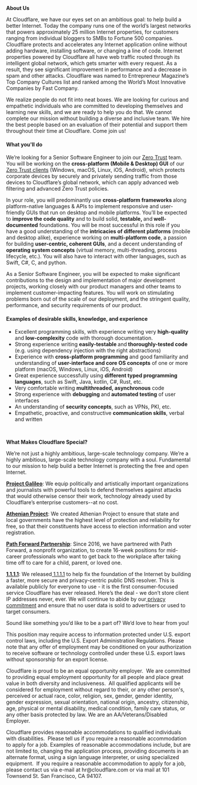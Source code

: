 <div class="content-intro">
	<div><strong>About Us</strong></div>
	<div>
		<p><span style="font-weight: 400;">At Cloudflare, we have our eyes set on an ambitious goal: to help build a better Internet. Today the company runs one of the world’s largest networks that powers approximately 25 million Internet properties, for customers ranging from individual bloggers to SMBs to Fortune 500 companies. Cloudflare protects and accelerates any Internet application online without adding hardware, installing software, or changing a line of code. Internet properties powered by Cloudflare all have web traffic routed through its intelligent global network, which gets smarter with every request. As a result, they see significant improvement in performance and a decrease in spam and other attacks. Cloudflare was named to Entrepreneur Magazine’s Top Company Cultures list and ranked among the World’s Most Innovative Companies by Fast Company.</span><span style="font-weight: 400;">&nbsp;</span></p>
		<p><span style="font-weight: 400;">We realize people do not fit into neat boxes. We are looking for curious and empathetic individuals who are committed to developing themselves and learning new skills, and we are ready to help you do that. We cannot complete our mission without building a diverse and inclusive team. We hire the best people based on an evaluation of their potential and support them throughout their time at Cloudflare. Come join us!&nbsp;</span></p>
	</div>
</div>
<h4>What you'll do</h4>
<p>We’re looking for a Senior Software Engineer to join our <a href="https://www.cloudflare.com/zero-trust/">Zero Trust</a> team. You will be working on the <strong>cross-platform (Mobile &amp; Desktop) GUI</strong> of our <a href="https://developers.cloudflare.com/cloudflare-one/connections/connect-devices/warp/">Zero Trust clients</a> (Windows, macOS, Linux, iOS, Android), which protects corporate devices by securely and privately sending traffic from those devices to Cloudflare’s global network, which can apply advanced web filtering and advanced Zero Trust policies.</p>
<p>In your role, you will predominantly use <strong>cross-platform frameworks </strong>along platform-native languages &amp; APIs to implement responsive and user-friendly GUIs that run on desktop and mobile platforms. You’ll be expected to <strong>improve the code quality</strong> and to build solid, <strong>testable, </strong>and<strong> well-documented</strong> foundations. You will be most successful in this role if you have a good understanding of the <strong>intricacies of different platforms</strong> (mobile and desktop alike), experience working on <strong>multi-platform code</strong>, a passion for building <strong>user-centric, coherent GUIs</strong>, and a decent understanding of <strong>operating system concepts</strong> (virtual memory, multi-threading, process lifecycle, etc.). You will also have to interact with other languages, such as Swift, C#, C, and python.</p>
<p>As a Senior Software Engineer, you will be expected to make significant contributions to the design and implementation of major development projects, working closely with our product managers and other teams to implement customer-impacting features. You will work on stimulating problems born out of the scale of our deployment, and the stringent quality, performance, and security requirements of our product.</p>
<h4>Examples of desirable skills, knowledge, and experience</h4>
<ul>
	<li>Excellent programming skills, with experience writing very <strong>high-quality</strong> and <strong>low-complexity</strong> code with thorough documentation.</li>
	<li>Strong experience writing <strong>easily-testable </strong>and<strong> thoroughly-tested code</strong> (e.g. using dependency injection with the right abstractions)</li>
	<li>Experience with <strong>cross-platform programming</strong> and good familiarity and understanding of <strong>user-interface and core OS concepts</strong> of one or more platform (macOS, Windows, Linux, iOS, Android)</li>
	<li>Great experience successfully using <strong>different typed programming languages</strong>, such as Swift, Java, kotlin, C#, Rust, etc.</li>
	<li>Very comfortable writing <strong>multithreaded, asynchronous</strong> code</li>
	<li>Strong experience with <strong>debugging </strong>and<strong> automated testing</strong> of user interfaces</li>
	<li>An understanding of <strong>security concepts</strong>, such as VPNs, PKI, etc.</li>
	<li>Empathetic, proactive, and constructive <strong>communication skills</strong>, verbal and written</li>
</ul>
<p>&nbsp;</p>
<div class="content-conclusion">
	<p><strong>What Makes Cloudflare Special?</strong></p>
	<p><span style="font-weight: 400;">We’re not just a highly ambitious, large-scale technology company. We’re a highly ambitious, large-scale technology company with a soul. Fundamental to our mission to help build a better Internet is protecting the free and open Internet.</span></p>
	<p><a href="https://blog.cloudflare.com/protecting-free-expression-online/"><strong>Project Galileo</strong></a><span style="font-weight: 400;">: We equip politically and artistically important organizations and journalists with powerful tools to defend themselves against attacks that would otherwise censor their work, technology already used by Cloudflare’s enterprise customers--at no cost.</span></p>
	<p><strong><a href="https://www.cloudflare.com/athenian/">Athenian Project</a></strong><span style="font-weight: 400;">: We created Athenian Project to ensure that state and local governments have the highest level of protection and reliability for free, so that their constituents have access to election information and voter registration.</span></p>
	<p><a href="https://blog.cloudflare.com/tag/path-forward/"><strong>Path Forward Partnership</strong></a><span style="font-weight: 400;">: Since 2016, we have partnered with Path Forward, a nonprofit organization, to create 16-week positions for mid-career professionals who want to get back to the workplace after taking time off to care for a child, parent, or loved one.</span></p>
	<p><a href="https://1.1.1.1/"><strong>1.1.1.1</strong></a><span style="font-weight: 400;">: We released</span><a href="https://1.1.1.1/"> <span style="font-weight: 400;">1.1.1.1</span></a><span style="font-weight: 400;"> to help fix the foundation of the Internet by building a faster, more secure and privacy-centric public DNS resolver. This is available publicly for everyone to use - it is the first consumer-focused service Cloudflare has ever released. Here’s the deal - we don’t store client IP addresses never, ever. We will continue to abide by our</span><a href="https://developers.cloudflare.com/1.1.1.1/privacy/public-dns-resolver"> privacy commitment</a><span style="font-weight: 400;"> and ensure that no user data is sold to advertisers or used to target consumers.</span></p>
	<p><span style="font-weight: 400;">Sound like something you’d like to be a part of? We’d love to hear from you!</span></p>
	<p><span style="font-weight: 400;">This position may require access to information protected under U.S. export control laws, including the U.S. Export Administration Regulations. Please note that any offer of employment may be conditioned on your authorization to receive software or technology controlled under these U.S. export laws without sponsorship for an export license.</span></p>
	<p><span style="font-weight: 400;">Cloudflare is proud to be an equal opportunity employer. &nbsp;We are committed to providing equal employment opportunity for all people and place great value in both diversity and inclusiveness. &nbsp;All qualified applicants will be considered for employment without regard to their, or any other person's, perceived or actual</span> <span style="font-weight: 400;">race, color, religion, sex, gender, gender identity, gender expression, sexual orientation, national origin, ancestry, citizenship, age, physical or mental disability, medical condition, family care status, or any other basis protected by law. </span><span style="font-weight: 400;">We are an AA/Veterans/Disabled Employer.</span></p>
	<p><span style="font-weight: 400;">Cloudflare provides reasonable accommodations to qualified individuals with disabilities. &nbsp;Please tell us if you require a reasonable accommodation to apply for a job. Examples of reasonable accommodations include, but are not limited to, changing the application process, providing documents in an alternate format, using a sign language interpreter, or using specialized equipment. &nbsp;If you require a reasonable accommodation to apply for a job, please contact us via e-mail at </span><span style="font-weight: 400;">hr@cloudflare.com</span><span style="font-weight: 400;"> or via mail at 101 Townsend St. San Francisco, CA 94107.</span></p>
</div>
